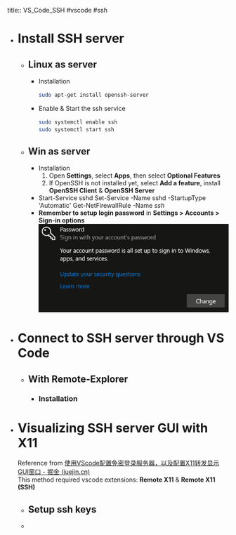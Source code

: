 title:: VS_Code_SSH
#vscode #ssh

- # Install SSH server
	- ## Linux as server
		- Installation
		  ```bash
		  sudo apt-get install openssh-server
		  ```
		- Enable & Start the ssh service
		  ```bash
		  sudo systemctl enable ssh
		  sudo systemctl start ssh
		  ```
	- ## Win as server
		- Installation
		  1. Open **Settings**, select **Apps**, then select **Optional Features**
		  2. If OpenSSH is not installed yet, select **Add a feature**, install **OpenSSH Client** & **OpenSSH Server**
		- Start-Service sshd
		  Set-Service -Name sshd -StartupType 'Automatic'
		  Get-NetFirewallRule -Name *ssh*
		- **Remember to setup login password** in **Settings > Accounts > Sign-in options**
		  ![image.png](../assets/image_1666464085880_0.png)
- # Connect to SSH server through VS Code
	- ## With Remote-Explorer
		- ### Installation
- # Visualizing SSH server GUI with X11
  Reference from [使用VScode配置免密登录服务器，以及配置X11转发显示GUI窗口 - 掘金 (juejin.cn)](https://juejin.cn/post/7009593663894323231)  
  This method required vscode extensions: **Remote X11** & **Remote X11 (SSH)**
	- ## Setup ssh keys
	-
